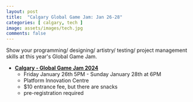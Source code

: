 ```yaml
---
layout: post
title:  "Calgary Global Game Jam: Jan 26-28"
categories: [ calgary, tech ]
image: assets/images/tech.jpg
comments: false
---
```


Show your programming/ designing/ artistry/ testing/ project management skills at this year's Global Game Jam.

- **[Calgary - Global Game Jam 2024](https://globalgamejam.org/jam-sites/2024/calgary-global-game-jam-2024)**
    - Friday January 26th 5PM - Sunday January 28th at 6PM
    - Platform Innovation Centre
    - $10 entrance fee, but there are snacks
    - pre-registration required

